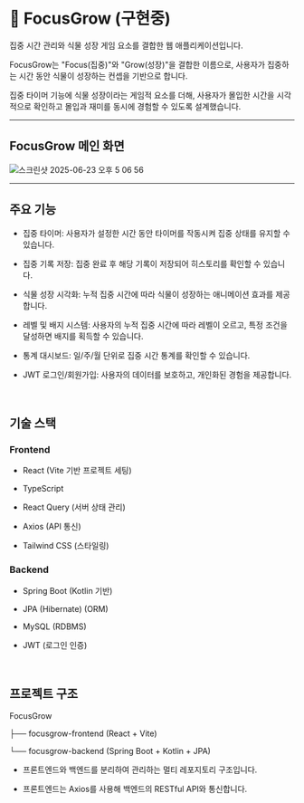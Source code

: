 #  🌱 FocusGrow (구현중)

집중 시간 관리와 식물 성장 게임 요소를 결합한 웹 애플리케이션입니다.

FocusGrow는 "Focus(집중)"와 "Grow(성장)"을 결합한 이름으로, 사용자가 집중하는 시간 동안 식물이 성장하는 컨셉을 기반으로 합니다.

집중 타이머 기능에 식물 성장이라는 게임적 요소를 더해, 사용자가 몰입한 시간을 시각적으로 확인하고 몰입과 재미를 동시에 경험할 수 있도록 설계했습니다.

---
## FocusGrow 메인 화면
![스크린샷 2025-06-23 오후 5 06 56](https://github.com/user-attachments/assets/33f1190d-acfd-43e6-bc80-af71086efedb)

---

## 주요 기능

- 집중 타이머: 사용자가 설정한 시간 동안 타이머를 작동시켜 집중 상태를 유지할 수 있습니다.

- 집중 기록 저장: 집중 완료 후 해당 기록이 저장되어 히스토리를 확인할 수 있습니다.

- 식물 성장 시각화: 누적 집중 시간에 따라 식물이 성장하는 애니메이션 효과를 제공합니다.

- 레벨 및 배지 시스템: 사용자의 누적 집중 시간에 따라 레벨이 오르고, 특정 조건을 달성하면 배지를 획득할 수 있습니다.

- 통계 대시보드: 일/주/월 단위로 집중 시간 통계를 확인할 수 있습니다.

- JWT 로그인/회원가입: 사용자의 데이터를 보호하고, 개인화된 경험을 제공합니다.

<br>

## 기술 스택

### Frontend

- React (Vite 기반 프로젝트 세팅)

- TypeScript

- React Query (서버 상태 관리)

- Axios (API 통신)

- Tailwind CSS (스타일링)


### Backend

- Spring Boot (Kotlin 기반)

- JPA (Hibernate) (ORM)

- MySQL (RDBMS)

- JWT (로그인 인증)

<br>

## 프로젝트 구조

FocusGrow

├── focusgrow-frontend (React + Vite)

└── focusgrow-backend (Spring Boot + Kotlin + JPA)

 - 프론트엔드와 백엔드를 분리하여 관리하는 멀티 레포지토리 구조입니다.

 - 프론트엔드는 Axios를 사용해 백엔드의 RESTful API와 통신합니다.
